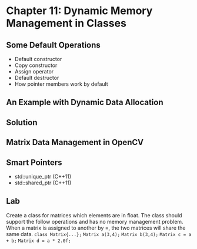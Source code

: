 # Chapter 11: Dynamic Memory Management in Classes

## Some Default Operations

* Default constructor
* Copy constructor
* Assign operator
* Default destructor
* How pointer members work by default

## An Example with Dynamic Data Allocation

## Solution

## Matrix Data Management in OpenCV

## Smart Pointers

* std::unique_ptr (C++11)
* std::shared_ptr (C++11)

## Lab

Create a class for matrices which elements are in float. The class should support the follow operations and has no memory management problem. When a matrix is assigned to another by =, the two matrices will share the same data.
`class Matrix{...};`
`Matrix a(3,4);`
`Matrix b(3,4);`
`Matrix c = a + b;`
`Matrix d = a * 2.0f;`
